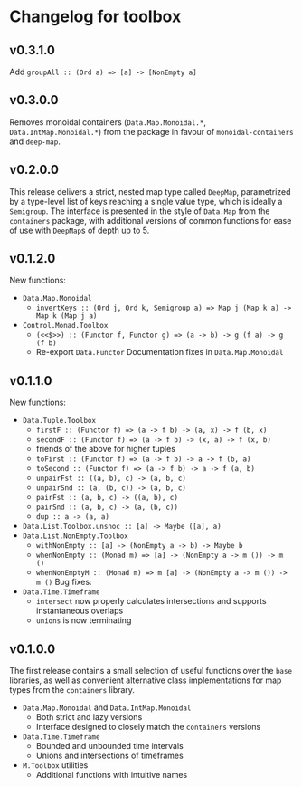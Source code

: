 # Changelog for toolbox

## v0.3.1.0
Add `groupAll :: (Ord a) => [a] -> [NonEmpty a]`

## v0.3.0.0
Removes monoidal containers (`Data.Map.Monoidal.*`, `Data.IntMap.Monoidal.*`) from the package in favour of `monoidal-containers` and `deep-map`.

## v0.2.0.0
This release delivers a strict, nested map type called `DeepMap`, parametrized by a type-level list of keys reaching a single value type, which is ideally a `Semigroup`. The interface is presented in the style of `Data.Map` from the `containers` package, with additional versions of common functions for ease of use with `DeepMap`s of depth up to 5.

## v0.1.2.0
New functions:
- `Data.Map.Monoidal`
  - `invertKeys :: (Ord j, Ord k, Semigroup a) => Map j (Map k a) -> Map k (Map j a)`
- `Control.Monad.Toolbox`
  - `(<<$>>) :: (Functor f, Functor g) => (a -> b) -> g (f a) -> g (f b)`
  - Re-export `Data.Functor`
Documentation fixes in `Data.Map.Monoidal`

## v0.1.1.0
New functions:
- `Data.Tuple.Toolbox`
  - `firstF :: (Functor f) => (a -> f b) -> (a, x) -> f (b, x)`
  - `secondF :: (Functor f) => (a -> f b) -> (x, a) -> f (x, b)`
  - friends of the above for higher tuples
  - `toFirst :: (Functor f) => (a -> f b) -> a -> f (b, a)`
  - `toSecond :: (Functor f) => (a -> f b) -> a -> f (a, b)`
  - `unpairFst :: ((a, b), c) -> (a, b, c)`
  - `unpairSnd :: (a, (b, c)) -> (a, b, c)`
  - `pairFst :: (a, b, c) -> ((a, b), c)`
  - `pairSnd :: (a, b, c) -> (a, (b, c))`
  - `dup :: a -> (a, a)`
- `Data.List.Toolbox.unsnoc :: [a] -> Maybe ([a], a)`
- `Data.List.NonEmpty.Toolbox`
  - `withNonEmpty :: [a] -> (NonEmpty a -> b) -> Maybe b`
  - `whenNonEmpty :: (Monad m) => [a] -> (NonEmpty a -> m ()) -> m ()`
  - `whenNonEmptyM :: (Monad m) => m [a] -> (NonEmpty a -> m ()) -> m ()`
Bug fixes:
- `Data.Time.Timeframe`
  - `intersect` now properly calculates intersections and supports instantaneous overlaps
  - `unions` is now terminating

## v0.1.0.0
The first release contains a small selection of useful functions over the `base` libraries, as well as convenient alternative class implementations for map types from the `containers` library.

- `Data.Map.Monoidal` and `Data.IntMap.Monoidal`
  - Both strict and lazy versions
  - Interface designed to closely match the `containers` versions
- `Data.Time.Timeframe`
  - Bounded and unbounded time intervals
  - Unions and intersections of timeframes
- `M.Toolbox` utilities
  - Additional functions with intuitive names

